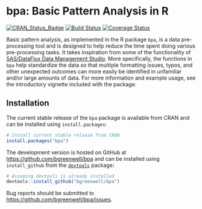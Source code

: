 # bpa: Basic Pattern Analysis in R

[![CRAN\_Status\_Badge](http://www.r-pkg.org/badges/version/bpa)](http://cran.r-project.org/package=bpa)
[![Build Status](https://travis-ci.org/bgreenwell/bpa.svg?branch=master)](https://travis-ci.org/bgreenwell/bpa)
[![Coverage Status](https://img.shields.io/codecov/c/github/bgreenwell/bpa.svg)](https://codecov.io/github/bgreenwell/bpa?branch=master)

Basic pattern analysis, as implemented in the R package `bpa`, is a data pre-processing tool and is designed to help reduce the time spent doing various pre-processing tasks. It takes inspiration from some of the functionality of [SAS/DataFlux Data Management Studio](https://support.sas.com/documentation/onlinedoc/dfdmstudio/). More specifically, the functions in `bpa` help standardize the data so that multiple formatting issues, typos, and other unexpected outcomes can more easily be identified in unfamiliar and/or large amounts of data. For more information and example usage, see the introductory vignette included with the package.

## Installation
The current stable release of the `bpa` package is available from CRAN and can be installed using `install.packages`:
```r
# Install current stable release from CRAN
install.packages("bpa")
```
The development version is hosted on GitHub at https://github.com/bgreenwell/bpa and can be installed using `install_github` from the [`devtools`](https://github.com/hadley/devtools) package:
```r
# Assuming devtools is already installed
devtools::install_github("bgreenwell/bpa")
```
Bug reports should be submitted to https://github.com/bgreenwell/bpa/issues.
